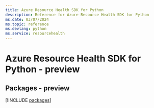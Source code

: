 ```yaml
---
title: Azure Resource Health SDK for Python
description: Reference for Azure Resource Health SDK for Python
ms.date: 03/07/2024
ms.topic: reference
ms.devlang: python
ms.service: resourcehealth
---
```

# Azure Resource Health SDK for Python - preview
## Packages - preview
[!INCLUDE [packages](resource-health-index.md)]